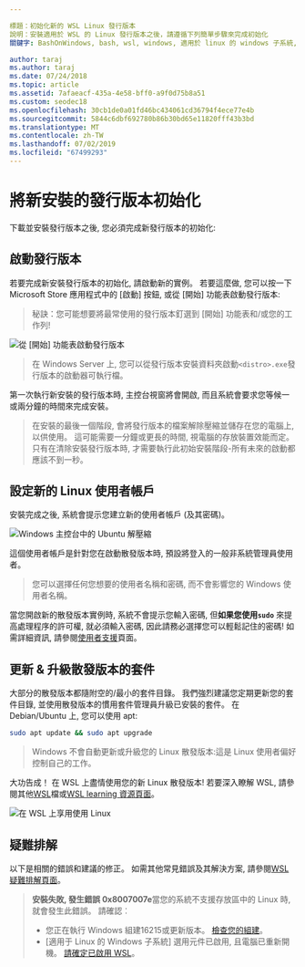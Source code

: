 ```yaml
---

標題：初始化新的 WSL Linux 發行版本
說明：安裝適用於 WSL 的 Linux 發行版本之後，請遵循下列簡單步驟來完成初始化
關鍵字: BashOnWindows, bash, wsl, windows, 適用於 linux 的 windows 子系統, windowssubsystem, ubuntu, debian, suse, windows 10

author: taraj
ms.author: taraj
ms.date: 07/24/2018
ms.topic: article
ms.assetid: 7afaeacf-435a-4e58-bff0-a9f0d75b8a51
ms.custom: seodec18
ms.openlocfilehash: 30cb1de0a01fd46bc434061cd36794f4ece77e4b
ms.sourcegitcommit: 5844c6dbf692780b86b30bd65e11820fff43b3bd
ms.translationtype: MT
ms.contentlocale: zh-TW
ms.lasthandoff: 07/02/2019
ms.locfileid: "67499293"
---
```

# <a name="initializing-a-newly-installed-distro"></a>將新安裝的發行版本初始化
下載並安裝發行版本之後, 您必須完成新發行版本的初始化:

## <a name="launch-a-distro"></a>啟動發行版本
若要完成新安裝發行版本的初始化, 請啟動新的實例。 若要這麼做, 您可以按一下 Microsoft Store 應用程式中的 [啟動] 按鈕, 或從 [開始] 功能表啟動發行版本:

> 秘訣：您可能想要將最常使用的發行版本釘選到 [開始] 功能表和/或您的工作列!

![從 [開始] 功能表啟動發行版本](media/start-menu.png)

> 在 Windows Server 上, 您可以從發行版本安裝資料夾啟動`<distro>.exe`發行版本的啟動器可執行檔。

第一次執行新安裝的發行版本時, 主控台視窗將會開啟, 而且系統會要求您等候一或兩分鐘的時間來完成安裝。

> 在安裝的最後一個階段, 會將發行版本的檔案解除壓縮並儲存在您的電腦上, 以供使用。 這可能需要一分鐘或更長的時間, 視電腦的存放裝置效能而定。 只有在清除安裝發行版本時, 才需要執行此初始安裝階段-所有未來的啟動都應該不到一秒。

## <a name="setting-up-a-new-linux-user-account"></a>設定新的 Linux 使用者帳戶

安裝完成之後, 系統會提示您建立新的使用者帳戶 (及其密碼)。 

![Windows 主控台中的 Ubuntu 解壓縮](media/UbuntuInstall.png)

這個使用者帳戶是針對您在啟動散發版本時, 預設將登入的一般非系統管理員使用者。

> 您可以選擇任何您想要的使用者名稱和密碼, 而不會影響您的 Windows 使用者名稱。 

當您開啟新的散發版本實例時, 系統不會提示您輸入密碼, 但**如果您使用`sudo`** 來提高處理程序的許可權, 就必須輸入密碼, 因此請務必選擇您可以輕鬆記住的密碼! 如需詳細資訊, 請參閱[使用者支援](user-support.md)頁面。

## <a name="update--upgrade-your-distros-packages"></a>更新 & 升級散發版本的套件

大部分的散發版本都隨附空的/最小的套件目錄。 我們強烈建議您定期更新您的套件目錄, 並使用散發版本的慣用套件管理員升級已安裝的套件。 在 Debian/Ubuntu 上, 您可以使用 apt:

```bash
sudo apt update && sudo apt upgrade
```

> Windows 不會自動更新或升級您的 Linux 散發版本:這是 Linux 使用者偏好控制自己的工作。

大功告成！ 在 WSL 上盡情使用您的新 Linux 散發版本! 若要深入瞭解 WSL, 請參閱其他[WSL](https://aka.ms/wsldocs)檔或[WSL learning 資源頁面](https://aka.ms/learnwsl)。

![在 WSL 上享用使用 Linux](media/linux-on-wsl.png)

## <a name="troubleshooting"></a>疑難排解

以下是相關的錯誤和建議的修正。 如需其他常見錯誤及其解決方案, 請參閱[WSL 疑難排解頁面](troubleshooting.md)。

> **安裝失敗, 發生錯誤 0x8007007e**當您的系統不支援存放區中的 Linux 時, 就會發生此錯誤。  請確認︰
> * 您正在執行 Windows 組建16215或更新版本。 [檢查您的組建](troubleshooting.md#check-your-build-number)。
> * [適用于 Linux 的 Windows 子系統] 選用元件已啟用, 且電腦已重新開機。  [請確定已啟用 WSL](troubleshooting.md#confirm-wsl-is-enabled)。
